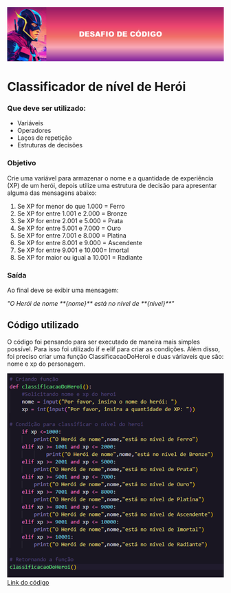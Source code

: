 <!DOCTYPE html>
<html lang="en">
<head>
    <meta charset="UTF-8">
    <meta name="viewport" content="width=device-width, initial-scale=1.0">
</head>
<body>
  
<img src="assets/Criando artigo.png">
<h1>Classificador de nível de Herói</h1>

<h3>Que deve ser utilizado:</h3> 
<ul>
    <li>Variáveis</li>
    <li>Operadores</li>
    <li>Laços de repetição</li>
    <li>Estruturas de decisões</li>
</ul>

<h3>Objetivo</h3>

<p>Crie uma variável para armazenar o nome e a quantidade de experiência (XP) de um herói, depois utilize uma estrutura de decisão para apresentar alguma das mensagens abaixo:</p>
<ol>
    <li>Se XP for menor do que 1.000 = Ferro</li>
    <li>Se XP for entre 1.001 e 2.000 = Bronze</li>
    <li>Se XP for entre 2.001 e 5.000 = Prata</li>
    <li>Se XP for entre 5.001 e 7.000 = Ouro</li>
    <li>Se XP for entre 7.001 e 8.000 = Platina</li>
    <li>Se XP for entre 8.001 e 9.000 = Ascendente</li>
    <li>Se XP for entre 9.001 e 10.000= Imortal</li>
    <li>Se XP for maior ou igual a 10.001 = Radiante</li>
</ol>

<h3>Saída</h3>

<p>Ao final deve se exibir uma mensagem:</p>
<i>"O Herói de nome **{nome}** está no nível de **{nivel}**"</i>
<br>
<h2>Código utilizado</h2>
<p>O código foi pensando para ser executado de maneira mais simples possível. Para isso foi utilizado if e elif para criar as condições. Além disso, foi preciso criar uma função ClassificacaoDoHeroi e duas váriaveis que são: nome e xp do personagem.</p>
<img src="assets/codigo.png">
<a href="Codigo.py">Link do código</a>

</body>
</html>

